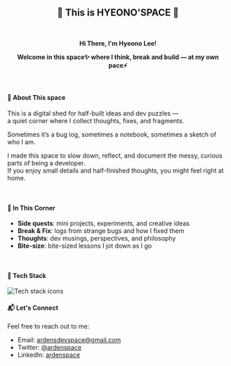 <!-- GitHub Profile README: hyeono'space -->

<br />
<h2 align="center">👾 This is HYEONO'SPACE 👾</h2>
<br />
<p align="center">
  <strong>Hi There, I'm Hyeono Lee!</strong>
</p>
<p align="center">
  <strong>Welcome in this space✨ where I think, break and build — at my own pace⚡</strong>
</p>

<br />

#### 👀 About This space

This is a digital shed for half-built ideas and dev puzzles —  
a quiet corner where I collect thoughts, fixes, and fragments.

Sometimes it’s a bug log, sometimes a notebook, sometimes a sketch of who I am.  

I made this space to slow down, reflect, and document the messy, curious parts of being a developer.  
If you enjoy small details and half-finished thoughts, you might feel right at home.

<br />

#### 🧩 In This Corner

- **Side quests**: mini projects, experiments, and creative ideas
- **Break & Fix**: logs from strange bugs and how I fixed them
- **Thoughts**: dev musings, perspectives, and philosophy
- **Bite-size**: bite-sized lessons I jot down as I go

<br />

<!-- ## 📌 Featured Posts

- [Side quest: My 3am design-to-code sprint](https://ardenspace.dev/side-quests/3am-design-to-code)
- [Why breaking things is part of the plan](https://ardenspace.dev/break-and-fix/breaking-is-learning)
- [My dev life, at my pace](https://ardenspace.dev/thoughts/my-pace) -->

#### 🧱 Tech Stack

<img src="https://skillicons.dev/icons?i=react,nextjs,ts,pnpm,tailwind,github&theme=light" alt="Tech stack icons" />
<br />

#### 📬 Let's Connect

Feel free to reach out to me:

- Email: [ardensdevspace@gmail.com](mailto:ardensdevspace@gmail.com)
- Twitter: [@ardenspace](https://twitter.com/ardenspace)
- LinkedIn: [ardenspace](https://www.linkedin.com/in/ardenspace)

<br />

<!-- <p align="center">
  <img src="https://readme-typing-svg.herokuapp.com?font=Fira+Code&duration=2500&pause=500&center=true&width=435&lines=thinking+creatively...;breaking+the+code...;building+at+my+own+pace...&text_color=D6AEDD" alt="Typing SVG" />
</p> -->
